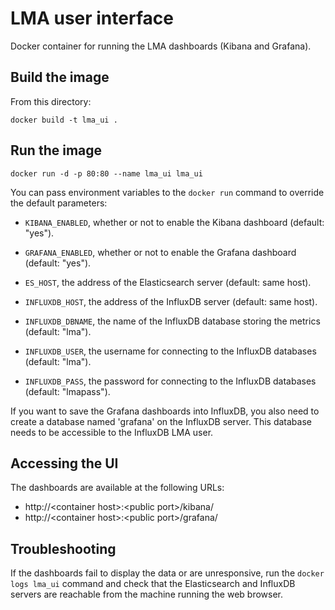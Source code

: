 # LMA user interface

Docker container for running the LMA dashboards (Kibana and Grafana).

## Build the image

From this directory:

`docker build -t lma_ui .`

## Run the image

`docker run -d -p 80:80 --name lma_ui lma_ui`

You can pass environment variables to the ``docker run`` command to override
the default parameters:

* ``KIBANA_ENABLED``, whether or not to enable the Kibana dashboard (default:
  "yes").

* ``GRAFANA_ENABLED``, whether or not to enable the Grafana dashboard (default:
  "yes").

* ``ES_HOST``, the address of the Elasticsearch server (default: same host).

* ``INFLUXDB_HOST``, the address of the InfluxDB server (default: same host).

* ``INFLUXDB_DBNAME``, the name of the InfluxDB database storing the metrics
  (default: "lma").

* ``INFLUXDB_USER``, the username for connecting to the InfluxDB databases
  (default: "lma").

* ``INFLUXDB_PASS``, the password for connecting to the InfluxDB databases
  (default: "lmapass").

If you want to save the Grafana dashboards into InfluxDB, you also need to
create a database named 'grafana' on the InfluxDB server. This database needs
to be accessible to the InfluxDB LMA user.

## Accessing the UI

The dashboards are available at the following URLs:

* http://<<span></span>container host>:<<span></span>public port>/kibana/
* http://<<span></span>container host>:<<span></span>public port>/grafana/

## Troubleshooting

If the dashboards fail to display the data or are unresponsive, run the
``docker logs lma_ui`` command and check that the Elasticsearch and InfluxDB
servers are reachable from the machine running the web browser.
